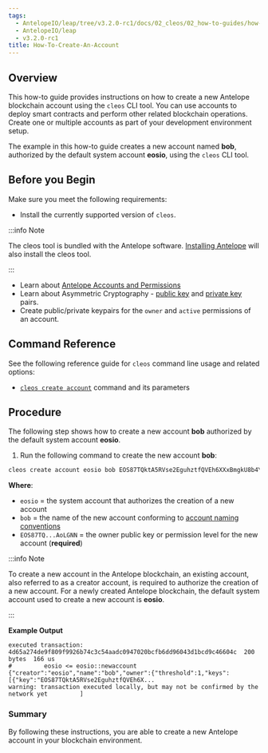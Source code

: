 ```yaml
---
tags:
  - AntelopeIO/leap/tree/v3.2.0-rc1/docs/02_cleos/02_how-to-guides/how-to-create-an-account.md
  - AntelopeIO/leap
  - v3.2.0-rc1
title: How-To-Create-An-Account
---
```

## Overview

This how-to guide provides instructions on how to create a new Antelope blockchain account using the `cleos` CLI tool. You can use accounts to deploy smart contracts and perform other related blockchain operations. Create one or multiple accounts as part of your development environment setup.

The example in this how-to guide creates a new account named **bob**, authorized by the default system account **eosio**, using the `cleos` CLI tool.

## Before you Begin

Make sure you meet the following requirements:

* Install the currently supported version of `cleos`.

:::info Note

The cleos tool is bundled with the Antelope software. [Installing Antelope](../../00_install/index.md) will also install the cleos tool.

:::

* Learn about [Antelope Accounts and Permissions](/docs/latest/protocol/accounts_and_permissions)
* Learn about Asymmetric Cryptography - [public key](/docs/latest/glossary#public-key) and [private key](/docs/latest/glossary#private-key) pairs.
* Create public/private keypairs for the `owner` and `active` permissions of an account.

## Command Reference

See the following reference guide for `cleos` command line usage and related options:
* [`cleos create account`](../03_command-reference/create/account.md) command and its parameters

## Procedure

The following step shows how to create a new account **bob** authorized by the default system account **eosio**.

1. Run the following command to create the new account **bob**:

```sh
cleos create account eosio bob EOS87TQktA5RVse2EguhztfQVEh6XXxBmgkU8b4Y5YnGvtYAoLGNN
```
**Where**:
* `eosio` = the system account that authorizes the creation of a new account
* `bob` = the name of the new account conforming to [account naming conventions](/docs/latest/protocol/accounts_and_permissions#2-accounts)
* `EOS87TQ...AoLGNN` = the owner public key or permission level for the new account (**required**)

:::info Note

To create a new account in the Antelope blockchain, an existing account, also referred to as a creator account, is required to authorize the creation of a new account. For a newly created Antelope blockchain, the default system account used to create a new account is **eosio**.

:::


**Example Output**

```console
executed transaction: 4d65a274de9f809f9926b74c3c54aadc0947020bcfb6dd96043d1bcd9c46604c  200 bytes  166 us
#         eosio <= eosio::newaccount            {"creator":"eosio","name":"bob","owner":{"threshold":1,"keys":[{"key":"EOS87TQktA5RVse2EguhztfQVEh6X...
warning: transaction executed locally, but may not be confirmed by the network yet         ]
```

### Summary

By following these instructions, you are able to create a new Antelope account in your blockchain environment.
